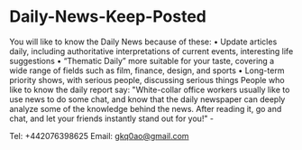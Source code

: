 # Daily-News-Keep-Posted

You will like to know the Daily News because of these:
• Update articles daily, including authoritative interpretations of current events, interesting life suggestions
• “Thematic Daily” more suitable for your taste, covering a wide range of fields such as film, finance, design, and sports
• Long-term priority shows, with serious people, discussing serious things
People who like to know the daily report say:
"White-collar office workers usually like to use news to do some chat, and know that the daily newspaper can deeply analyze some of the knowledge behind the news. After reading it, go and chat, and let your friends instantly stand out for you!" -

Tel: +442076398625
Email: gkq0ao@gmail.com
